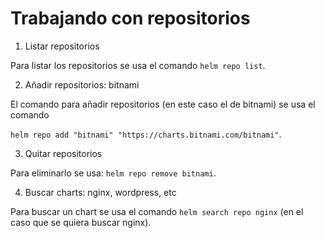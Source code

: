 # Trabajando con repositorios

1. Listar repositorios

Para listar los repositorios se usa el comando `helm repo list`.

2. Añadir repositorios: bitnami

El comando para añadir repositorios (en este caso el de bitnami) se usa el comando

`helm repo add "bitnami" "https://charts.bitnami.com/bitnami"`.

3. Quitar repositorios

Para eliminarlo se usa: `helm repo remove bitnami`.

4. Buscar charts: nginx, wordpress, etc

Para buscar un chart se usa el comando `helm search repo nginx` (en el caso que se quiera buscar nginx).

